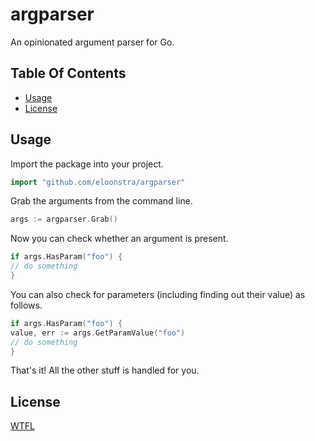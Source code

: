 # argparser

An opinionated argument parser for Go.

## Table Of Contents

- [Usage](#usage)
- [License](#license)

## Usage

Import the package into your project.

```go
import "github.com/eloonstra/argparser"
```

Grab the arguments from the command line.

```go
args := argparser.Grab()
```
Now you can check whether an argument is present.

```go
if args.HasParam("foo") {
// do something
}
```

You can also check for parameters (including finding out their value) as follows.

```go
if args.HasParam("foo") {
value, err := args.GetParamValue("foo")
// do something
}
```

That's it! All the other stuff is handled for you.

## License

[WTFL](LICENSE)
